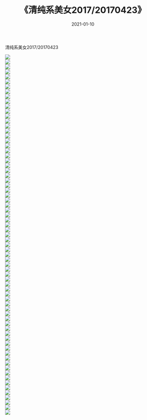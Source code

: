 ﻿---
layout: post
title:  《清纯系美女2017/20170423》
date:   2021-01-10
img: http://img.660000.xyz/Sharelink/清纯系美女/2017/20170423/000.jpg
categories: [美女, 清纯, 唯美]
---

清纯系美女2017/20170423

 ![](http://img.660000.xyz/Sharelink/清纯系美女/2017/20170423/001.png) <br>![](http://img.660000.xyz/Sharelink/清纯系美女/2017/20170423/002.png) <br>![](http://img.660000.xyz/Sharelink/清纯系美女/2017/20170423/003.png) <br>![](http://img.660000.xyz/Sharelink/清纯系美女/2017/20170423/004.png) <br>![](http://img.660000.xyz/Sharelink/清纯系美女/2017/20170423/005.png) <br>![](http://img.660000.xyz/Sharelink/清纯系美女/2017/20170423/006.png) <br>![](http://img.660000.xyz/Sharelink/清纯系美女/2017/20170423/007.png) <br>![](http://img.660000.xyz/Sharelink/清纯系美女/2017/20170423/008.png) <br>![](http://img.660000.xyz/Sharelink/清纯系美女/2017/20170423/009.png) <br>![](http://img.660000.xyz/Sharelink/清纯系美女/2017/20170423/010.png) <br>![](http://img.660000.xyz/Sharelink/清纯系美女/2017/20170423/011.png) <br>![](http://img.660000.xyz/Sharelink/清纯系美女/2017/20170423/012.png) <br>![](http://img.660000.xyz/Sharelink/清纯系美女/2017/20170423/013.png) <br>![](http://img.660000.xyz/Sharelink/清纯系美女/2017/20170423/014.png) <br>![](http://img.660000.xyz/Sharelink/清纯系美女/2017/20170423/015.png) <br>![](http://img.660000.xyz/Sharelink/清纯系美女/2017/20170423/016.png) <br>![](http://img.660000.xyz/Sharelink/清纯系美女/2017/20170423/017.png) <br>![](http://img.660000.xyz/Sharelink/清纯系美女/2017/20170423/018.png) <br>![](http://img.660000.xyz/Sharelink/清纯系美女/2017/20170423/019.png) <br>![](http://img.660000.xyz/Sharelink/清纯系美女/2017/20170423/020.png) <br>![](http://img.660000.xyz/Sharelink/清纯系美女/2017/20170423/021.png) <br>![](http://img.660000.xyz/Sharelink/清纯系美女/2017/20170423/022.png) <br>![](http://img.660000.xyz/Sharelink/清纯系美女/2017/20170423/023.png) <br>![](http://img.660000.xyz/Sharelink/清纯系美女/2017/20170423/024.png) <br>![](http://img.660000.xyz/Sharelink/清纯系美女/2017/20170423/025.png) <br>![](http://img.660000.xyz/Sharelink/清纯系美女/2017/20170423/026.png) <br>![](http://img.660000.xyz/Sharelink/清纯系美女/2017/20170423/027.png) <br>![](http://img.660000.xyz/Sharelink/清纯系美女/2017/20170423/028.png) <br>![](http://img.660000.xyz/Sharelink/清纯系美女/2017/20170423/029.png) <br>![](http://img.660000.xyz/Sharelink/清纯系美女/2017/20170423/030.png) <br>![](http://img.660000.xyz/Sharelink/清纯系美女/2017/20170423/031.png) <br>![](http://img.660000.xyz/Sharelink/清纯系美女/2017/20170423/032.png) <br>![](http://img.660000.xyz/Sharelink/清纯系美女/2017/20170423/033.png) <br>![](http://img.660000.xyz/Sharelink/清纯系美女/2017/20170423/034.png) <br>![](http://img.660000.xyz/Sharelink/清纯系美女/2017/20170423/035.png) <br>![](http://img.660000.xyz/Sharelink/清纯系美女/2017/20170423/036.png) <br>![](http://img.660000.xyz/Sharelink/清纯系美女/2017/20170423/037.png) <br>![](http://img.660000.xyz/Sharelink/清纯系美女/2017/20170423/038.png) <br>![](http://img.660000.xyz/Sharelink/清纯系美女/2017/20170423/039.png) <br>![](http://img.660000.xyz/Sharelink/清纯系美女/2017/20170423/040.png) <br>![](http://img.660000.xyz/Sharelink/清纯系美女/2017/20170423/041.png) <br>![](http://img.660000.xyz/Sharelink/清纯系美女/2017/20170423/042.png) <br>![](http://img.660000.xyz/Sharelink/清纯系美女/2017/20170423/043.png) <br>![](http://img.660000.xyz/Sharelink/清纯系美女/2017/20170423/044.png) <br>![](http://img.660000.xyz/Sharelink/清纯系美女/2017/20170423/045.png) <br>![](http://img.660000.xyz/Sharelink/清纯系美女/2017/20170423/046.png) <br>![](http://img.660000.xyz/Sharelink/清纯系美女/2017/20170423/047.png) <br>![](http://img.660000.xyz/Sharelink/清纯系美女/2017/20170423/048.png) <br>![](http://img.660000.xyz/Sharelink/清纯系美女/2017/20170423/049.png) <br>![](http://img.660000.xyz/Sharelink/清纯系美女/2017/20170423/050.png) <br>![](http://img.660000.xyz/Sharelink/清纯系美女/2017/20170423/051.png) <br>![](http://img.660000.xyz/Sharelink/清纯系美女/2017/20170423/052.png) <br>![](http://img.660000.xyz/Sharelink/清纯系美女/2017/20170423/053.png) <br>![](http://img.660000.xyz/Sharelink/清纯系美女/2017/20170423/054.png) <br>![](http://img.660000.xyz/Sharelink/清纯系美女/2017/20170423/055.png) <br>![](http://img.660000.xyz/Sharelink/清纯系美女/2017/20170423/056.png) <br>![](http://img.660000.xyz/Sharelink/清纯系美女/2017/20170423/057.png) <br>![](http://img.660000.xyz/Sharelink/清纯系美女/2017/20170423/058.png) <br>![](http://img.660000.xyz/Sharelink/清纯系美女/2017/20170423/059.png) <br>![](http://img.660000.xyz/Sharelink/清纯系美女/2017/20170423/060.png) <br>![](http://img.660000.xyz/Sharelink/清纯系美女/2017/20170423/061.png) <br>![](http://img.660000.xyz/Sharelink/清纯系美女/2017/20170423/062.png) <br>![](http://img.660000.xyz/Sharelink/清纯系美女/2017/20170423/063.png) <br>![](http://img.660000.xyz/Sharelink/清纯系美女/2017/20170423/064.png) <br>![](http://img.660000.xyz/Sharelink/清纯系美女/2017/20170423/065.png) <br>![](http://img.660000.xyz/Sharelink/清纯系美女/2017/20170423/066.png) <br>![](http://img.660000.xyz/Sharelink/清纯系美女/2017/20170423/067.png) <br>![](http://img.660000.xyz/Sharelink/清纯系美女/2017/20170423/068.png) <br>![](http://img.660000.xyz/Sharelink/清纯系美女/2017/20170423/069.png) <br>![](http://img.660000.xyz/Sharelink/清纯系美女/2017/20170423/070.png) <br>![](http://img.660000.xyz/Sharelink/清纯系美女/2017/20170423/071.png) <br>![](http://img.660000.xyz/Sharelink/清纯系美女/2017/20170423/072.png) <br>![](http://img.660000.xyz/Sharelink/清纯系美女/2017/20170423/073.png) <br>